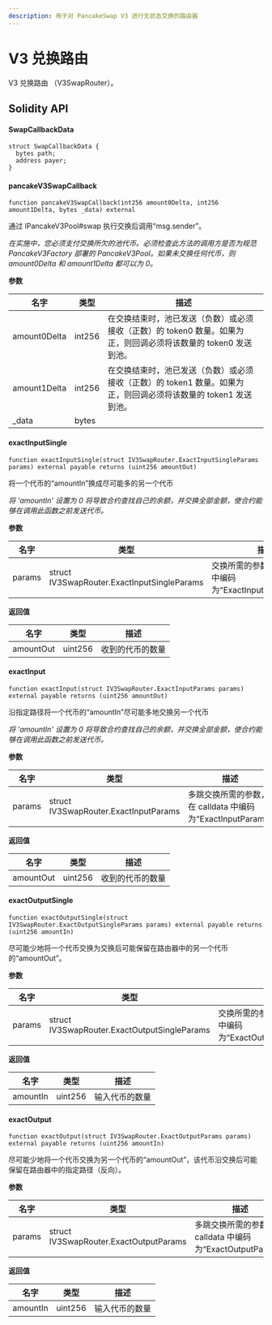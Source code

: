 ```yaml
---
description: 用于对 PancakeSwap V3 进行无状态交换的路由器
---
```


# V3 兑换路由

V3 兑换路由 （V3SwapRouter）。

## Solidity API

#### SwapCallbackData

```solidity
struct SwapCallbackData {
  bytes path;
  address payer;
}
```

#### pancakeV3SwapCallback

```solidity
function pancakeV3SwapCallback(int256 amount0Delta, int256 amount1Delta, bytes _data) external
```

通过 IPancakeV3Pool#swap 执行交换后调用“msg.sender”。

_在实施中，您必须支付交换所欠的池代币。必须检查此方法的调用方是否为规范 PancakeV3Factory 部署的 PancakeV3Pool。如果未交换任何代币，则 amount0Delta 和 amount1Delta 都可以为 0。_

**参数**

| 名字           | 类型     | 描述                                                               |
|--------------|--------|------------------------------------------------------------------|
| amount0Delta | int256 | 在交换结束时，池已发送（负数）或必须接收（正数）的 token0 数量。如果为正，则回调必须将该数量的 token0 发送到池。 |
| amount1Delta | int256 | 在交换结束时，池已发送（负数）或必须接收（正数）的 token1 数量。如果为正，则回调必须将该数量的 token1 发送到池。 |
| \_data       | bytes  |                                                                  |

#### exactInputSingle

```solidity
function exactInputSingle(struct IV3SwapRouter.ExactInputSingleParams params) external payable returns (uint256 amountOut)
```

将一个代币的“amountIn”换成尽可能多的另一个代币

_将 'amountIn' 设置为 0 将导致合约查找自己的余额，并交换全部金额，使合约能够在调用此函数之前发送代币。_

**参数**

| 名字     | 类型                                          | 描述                                              |
|--------|---------------------------------------------|-------------------------------------------------|
| params | struct IV3SwapRouter.ExactInputSingleParams | 交换所需的参数，在 calldata 中编码为“ExactInputSingleParams” |

**返回值**

| 名字        | 类型      | 描述       |
|-----------|---------|----------|
| amountOut | uint256 | 收到的代币的数量 |

#### exactInput

```solidity
function exactInput(struct IV3SwapRouter.ExactInputParams params) external payable returns (uint256 amountOut)
```

沿指定路径将一个代币的“amountIn”尽可能多地交换另一个代币

_将 'amountIn' 设置为 0 将导致合约查找自己的余额，并交换全部金额，使合约能够在调用此函数之前发送代币。_

**参数**

| 名字     | 类型                                    | 描述                                          |
|--------|---------------------------------------|---------------------------------------------|
| params | struct IV3SwapRouter.ExactInputParams | 多跳交换所需的参数，在 calldata 中编码为“ExactInputParams” |

**返回值**

| 名字        | 类型      | 描述       |
|-----------|---------|----------|
| amountOut | uint256 | 收到的代币的数量 |

#### exactOutputSingle

```solidity
function exactOutputSingle(struct IV3SwapRouter.ExactOutputSingleParams params) external payable returns (uint256 amountIn)
```

尽可能少地将一个代币交换为交换后可能保留在路由器中的另一个代币的“amountOut”。

**参数**

| 名字     | 类型                                           | 描述                                               |
|--------|----------------------------------------------|--------------------------------------------------|
| params | struct IV3SwapRouter.ExactOutputSingleParams | 交换所需的参数，在 calldata 中编码为“ExactOutputSingleParams” |

**返回值**

| 名字       | 类型      | 描述      |
|----------|---------|---------|
| amountIn | uint256 | 输入代币的数量 |

#### exactOutput

```solidity
function exactOutput(struct IV3SwapRouter.ExactOutputParams params) external payable returns (uint256 amountIn)
```

尽可能少地将一个代币交换为另一个代币的“amountOut”，该代币沿交换后可能保留在路由器中的指定路径（反向）。

**参数**

| 名字     | 类型                                     | 描述                                           |
|--------|----------------------------------------|----------------------------------------------|
| params | struct IV3SwapRouter.ExactOutputParams | 多跳交换所需的参数，在 calldata 中编码为“ExactOutputParams” |

**返回值**

| 名字       | 类型      | 描述      |
|----------|---------|---------|
| amountIn | uint256 | 输入代币的数量 |
